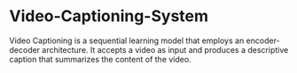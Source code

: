 # Video-Captioning-System

Video Captioning is a sequential learning model that employs an encoder-decoder architecture. It accepts a video as input and produces a descriptive caption that summarizes the content of the video.


 
 
